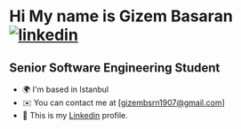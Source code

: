 Hi [](https://user-images.githubusercontent.com/18350557/176309783-0785949b-9127-417c-8b55-ab5a4333674e.gif) My name is Gizem Basaran [![linkedin](https://img.shields.io/badge/Linkedin-000000?style=for-the-badge&logo=Linkedin&logoColor=white)](https://www.linkedin.com/in/gizem-b-900506171/)
============================================

Senior Software Engineering Student
------------------------------------

* 🌍  I'm based in Istanbul
* ✉️  You can contact me at [gizembsrn1907@gmail.com]
* 🚀  This is my [Linkedin](https://www.linkedin.com/in/gizem-b-900506171/) profile.



